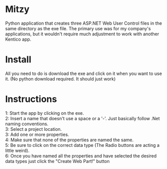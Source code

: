 # Mitzy
Python application that creates three ASP.NET Web User Control files in the same directory as the exe file. 
The primary use was for my company's applications, but it wouldn't require much adjustment to work with another Kentico app.


# Install
All you need to do is download the exe and click on it when you want to use it. (No python download required. It should just work)


# Instructions
1: Start the app by clicking on the exe. \
2: Insert a name that doesn't use a space or a '-'. Just basically follow .Net naming conventions. \
3: Select a project location. \
3: Add one or more properties. \
4: Make sure that none of the properties are named the same. \
5: Be sure to click on the correct data type (The Radio buttons are acting a little weird). \
6: Once you have named all the properties and have selected the desired data types just click the "Create Web Part!" button
